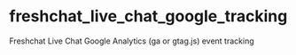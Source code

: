 # freshchat_live_chat_google_tracking
Freshchat Live Chat Google Analytics (ga or gtag.js) event tracking
